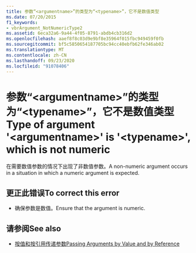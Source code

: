 ```yaml
---
title: 参数“<argumentname>”的类型为“<typename>”，它不是数值类型
ms.date: 07/20/2015
f1_keywords:
- vbrArgument_NotNumericType2
ms.assetid: 6eca32a6-9a44-4f05-8791-abdb4cb316d2
ms.openlocfilehash: aaef8f8c03d9e9bf8e35964f015fbc949459f0fb
ms.sourcegitcommit: bf5c5850654187705bc94cc40ebfb62fe346ab02
ms.translationtype: MT
ms.contentlocale: zh-CN
ms.lasthandoff: 09/23/2020
ms.locfileid: "91078406"
---
```

# <a name="type-of-argument-argumentname-is-typename-which-is-not-numeric"></a><span data-ttu-id="687b5-102">参数“\<argumentname>”的类型为“\<typename>”，它不是数值类型</span><span class="sxs-lookup"><span data-stu-id="687b5-102">Type of argument '\<argumentname>' is '\<typename>', which is not numeric</span></span>

<span data-ttu-id="687b5-103">在需要数值参数的情况下出现了非数值参数。</span><span class="sxs-lookup"><span data-stu-id="687b5-103">A non-numeric argument occurs in a situation in which a numeric argument is expected.</span></span>  
  
## <a name="to-correct-this-error"></a><span data-ttu-id="687b5-104">更正此错误</span><span class="sxs-lookup"><span data-stu-id="687b5-104">To correct this error</span></span>  
  
- <span data-ttu-id="687b5-105">确保参数是数值。</span><span class="sxs-lookup"><span data-stu-id="687b5-105">Ensure that the argument is numeric.</span></span>  
  
## <a name="see-also"></a><span data-ttu-id="687b5-106">请参阅</span><span class="sxs-lookup"><span data-stu-id="687b5-106">See also</span></span>

- [<span data-ttu-id="687b5-107">按值和按引用传递参数</span><span class="sxs-lookup"><span data-stu-id="687b5-107">Passing Arguments by Value and by Reference</span></span>](../programming-guide/language-features/procedures/passing-arguments-by-value-and-by-reference.md)
